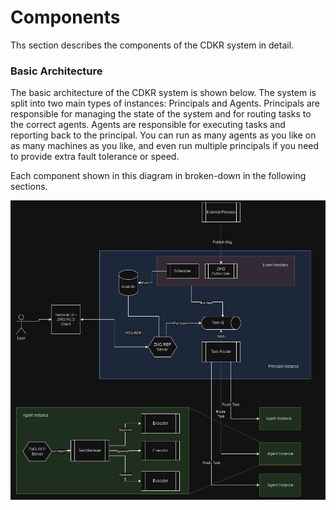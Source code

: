 # Components

Ths section describes the components of the CDKR system in detail.

### Basic Architecture

The basic architecture of the CDKR system is shown below. The system is split into two main types of instances: Principals and Agents. Principals are responsible for managing the state of the system and for routing tasks to the correct agents. Agents are responsible for executing tasks and reporting back to the principal. You can run as many agents as you like on as many machines as you like, and even run multiple principals if you need to provide extra fault tolerance or speed. 

Each component shown in this diagram in broken-down in the following sections.

![Architecture Diagram](./assets/images/architecture.png)


